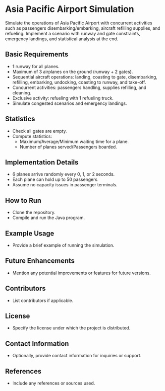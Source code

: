 # Asia Pacific Airport Simulation

Simulate the operations of Asia Pacific Airport with concurrent activities such as passengers disembarking/embarking, aircraft refilling supplies, and refueling. Implement a scenario with runway and gate constraints, emergency landings, and statistical analysis at the end.

## Basic Requirements

- 1 runway for all planes.
- Maximum of 3 airplanes on the ground (runway + 2 gates).
- Sequential aircraft operations: landing, coasting to gate, disembarking, refilling, embarking, undocking, coasting to runway, and take-off.
- Concurrent activities: passengers handling, supplies refilling, and cleaning.
- Exclusive activity: refueling with 1 refueling truck.
- Simulate congested scenarios and emergency landings.

## Statistics

- Check all gates are empty.
- Compute statistics:
  - Maximum/Average/Minimum waiting time for a plane.
  - Number of planes served/Passengers boarded.

## Implementation Details

- 6 planes arrive randomly every 0, 1, or 2 seconds.
- Each plane can hold up to 50 passengers.
- Assume no capacity issues in passenger terminals.

## How to Run

- Clone the repository.
- Compile and run the Java program.

## Example Usage

- Provide a brief example of running the simulation.

## Future Enhancements

- Mention any potential improvements or features for future versions.

## Contributors

- List contributors if applicable.

## License

- Specify the license under which the project is distributed.

## Contact Information

- Optionally, provide contact information for inquiries or support.

## References

- Include any references or sources used.
